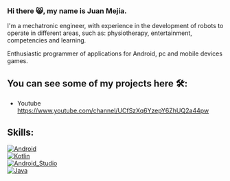 ### Hi there 😸, my name is Juan Mejía.

I'm a mechatronic engineer, with experience in the development of robots to operate in different areas, such as: physiotherapy, entertainment, competencies and learning.

Enthusiastic programmer of applications for Android, pc and mobile devices games.


## You can see some of my projects here 🛠:
- Youtube https://www.youtube.com/channel/UCfSzXq6YzepY6ZhUQ2a44pw

## Skills:
[![Android](https://img.shields.io/badge/Android-3DDC84?style=for-the-badge&logo=android&logoColor=white&labelColor=red)]()
</br>
[![Kotlin](https://img.shields.io/badge/Kotlin-0095D5?style=for-the-badge&logo=kotlin&logoColor=white&labelColor=red)]()
</br>
[![Android_Studio](https://img.shields.io/badge/Android_Studio-3DDC84?style=for-the-badge&logo=android-studio&logoColor=white&labelColor=red)]()
</br>
[![Java](https://img.shields.io/badge/Java-007396?style=for-the-badge&logo=java&logoColor=white&labelColor=red)]()

<!--
**JUANES545/JUANES545** is a ✨ _special_ ✨ repository because its `README.md` (this file) appears on your GitHub profile.

Here are some ideas to get you started:

- 🔭 I’m currently working on ...
- 🌱 I’m currently learning ...
- 👯 I’m looking to collaborate on ...
- 🤔 I’m looking for help with ...
- 💬 Ask me about ...
- 📫 How to reach me: ...
- 😄 Pronouns: ...
- ⚡ Fun fact: ...
-->
